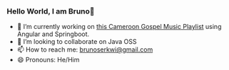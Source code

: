 ### Hello World, I am Bruno👋

<!--
**nDZIB/ndzib** is a ✨ _special_ ✨ repository because its `README.md` (this file) appears on your GitHub profile. -->

- 🔭 I’m currently working on [this Cameroon Gospel Music Playlist](https://msphere.web.app) using Angular and Springboot.
- 👯 I’m looking to collaborate on Java OSS
- 📫 How to reach me: brunoserkwi@gmail.com
- 😄 Pronouns: He/Him
<!--- ⚡ Fun fact: ...
- 🤔 I’m looking for help with ...
- 💬 Ask me about ...
- 🌱 I’m currently learning React
-->
